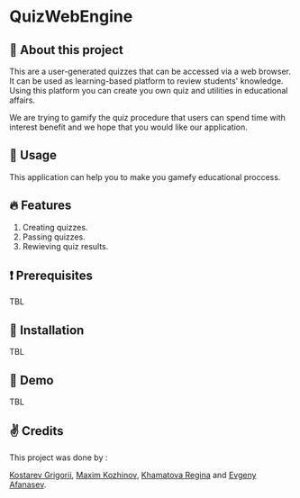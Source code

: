 # QuizWebEngine
## :wave: About this project
This are a user-generated quizzes that can be accessed via a web browser. It can be used as learning-based platform to review students' knowledge. Using this platform you can create you own quiz and utilities in educational affairs.

We are trying to gamify the quiz procedure that users can spend time with interest benefit and we hope that you would like our application.

## :game_die: Usage
This application can help you to make you gamefy educational proccess.

## :fire: Features
1. Creating quizzes.
2. Passing quizzes.
3. Rewieving quiz results.

## :heavy_exclamation_mark: Prerequisites
TBL

## :wrench: Installation
TBL

## :movie_camera: Demo
TBL

## :v: Credits
This project was done by :

[Kostarev Grigorii](https://github.com/none-word), [Maxim Kozhinov](https://github.com/Maxkoz777), [Khamatova Regina](https://github.com/Homa3030) and [Evgeny Afanasev](https://github.com/AfanasevEvgeny).
